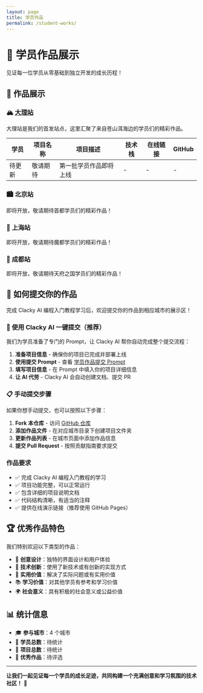 ```yaml
---
layout: page
title: 学员作品
permalink: /student-works/
---
```


# 🎨 学员作品展示

见证每一位学员从零基础到独立开发的成长历程！

## 🌟 作品展示

### 🏔️ [大理站](dali/)

大理站是我们的首发站点，这里汇聚了来自苍山洱海边的学员们的精彩作品。

| 学员   | 项目名称 | 项目描述               | 技术栈 | 在线链接 | GitHub |
| ------ | -------- | ---------------------- | ------ | -------- | ------ |
| 待更新 | 敬请期待 | 第一批学员作品即将上线 | -      | -        | -      |

### 🏙️ 北京站

即将开放，敬请期待首都学员们的精彩作品！

### 🏢 上海站

即将开放，敬请期待魔都学员们的精彩作品！

### 🌸 成都站

即将开放，敬请期待天府之国学员们的精彩作品！

## 📝 如何提交你的作品

完成 Clacky AI 编程入门教程学习后，欢迎提交你的作品到相应城市的展示区！

### 🚀 使用 Clacky AI 一键提交（推荐）

我们为学员准备了专门的 Prompt，让 Clacky AI 帮你自动完成整个提交流程：

1. **准备项目信息** - 确保你的项目已完成并部署上线
2. **使用提交 Prompt** - 查看 [学员作品提交 Prompt](submit-prompt)
3. **填写项目信息** - 在 Prompt 中填入你的项目详细信息
4. **让 AI 代劳** - Clacky AI 会自动创建文档、提交 PR

### 📋 手动提交步骤

如果你想手动提交，也可以按照以下步骤：

1. **Fork 本仓库** - 访问 [GitHub 仓库](https://github.com/CodingGirlsClub/ai-clacky-workshop-tutorial)
2. **添加作品文件** - 在对应城市目录下创建项目文件夹
3. **更新作品列表** - 在城市页面中添加作品信息
4. **提交 Pull Request** - 按照贡献指南要求提交

### 作品要求

- ✅ 完成 Clacky AI 编程入门教程的学习
- ✅ 项目功能完整，可以正常运行
- ✅ 包含详细的项目说明文档
- ✅ 代码结构清晰，有适当的注释
- ✅ 提供在线演示链接（推荐使用 GitHub Pages）

## 🏆 优秀作品特色

我们特别欢迎以下类型的作品：

- 🎨 **创意设计**：独特的界面设计和用户体验
- 🚀 **技术创新**：使用了新技术或有创新的实现方式
- 🌟 **实用价值**：解决了实际问题或有实用价值
- 📚 **学习价值**：对其他学员有参考和学习价值
- 🌍 **社会意义**：具有积极的社会意义或公益价值

## 📊 统计信息

- 🎓 **参与城市**：4 个城市
- 👥 **学员总数**：待统计
- 📁 **项目总数**：待统计
- 🌟 **优秀作品**：待评选

---

**让我们一起见证每一个学员的成长足迹，共同构建一个充满创意和学习氛围的技术社区！** 🎉
